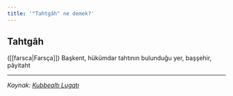 ```yaml
---
title: '"Tahtgâh" ne demek?'
---
```


## Tahtgâh
([[farsca|Farsça]]) Başkent, hükümdar tahtının bulunduğu yer, başşehir, pâyitaht

---
*Kaynak: [Kubbealtı Lugatı](https://www.lugatim.com/s/tahtgah)*
